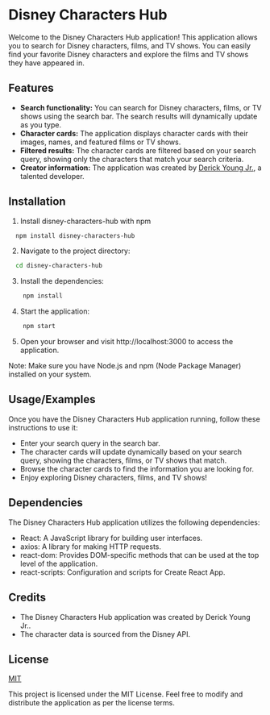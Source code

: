 # Disney Characters Hub
Welcome to the Disney Characters Hub application! This application allows you to search for Disney characters, films, and TV shows. You can easily find your favorite Disney characters and explore the films and TV shows they have appeared in.

## Features

- **Search functionality:** You can search for Disney characters, films, or TV shows using the search bar. The search results will dynamically update as you type.
- **Character cards:** The application displays character cards with their images, names, and featured films or TV shows.
- **Filtered results:** The character cards are filtered based on your search query, showing only the characters that match your search criteria.
- **Creator information:** The application was created by [Derick Young Jr.](https://derickyoungjr.com/), a talented developer.

## Installation

1. Install disney-characters-hub with npm

```bash
  npm install disney-characters-hub
```
2. Navigate to the project directory:

```bash
  cd disney-characters-hub
```

3. Install the dependencies:
```bash
    npm install
```

4. Start the application:
```bash
    npm start
```

5. Open your browser and visit http://localhost:3000 to access the application.

Note: Make sure you have Node.js and npm (Node Package Manager) installed on your system.



## Usage/Examples

Once you have the Disney Characters Hub application running, follow these instructions to use it:

- Enter your search query in the search bar.
- The character cards will update dynamically based on your search query, showing the characters, films, or TV shows that match.
- Browse the character cards to find the information you are looking for.
- Enjoy exploring Disney characters, films, and TV shows!
## Dependencies

The Disney Characters Hub application utilizes the following dependencies:

- React: A JavaScript library for building user interfaces.
- axios: A library for making HTTP requests.
- react-dom: Provides DOM-specific methods that can be used at the top level of the application.
- react-scripts: Configuration and scripts for Create React App.
## Credits

- The Disney Characters Hub application was created by Derick Young Jr..
- The character data is sourced from the Disney API.


## License

[MIT](https://choosealicense.com/licenses/mit/)

This project is licensed under the MIT License. Feel free to modify and distribute the application as per the license terms.
